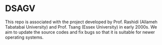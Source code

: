 # DSAGV
This repo is associated with the project developed by Prof. Rashidi (Allameh Tabatabai University) and Prof. Tsang (Essex University) in early 2000s. 
We aim to update the source codes and fix bugs so that it is suitable for newer operating systems.
